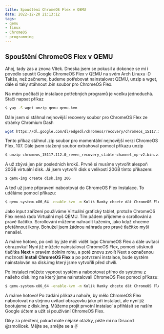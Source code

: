 ```yaml
---
title: Spouštění ChromeOS Flex v QEMU
date: 2022-12-20 21:13:12
tags:
- qemu
- linux
- ChromeOS
- programming
---
```


## Spouštění ChromeOS Flex v QEMU

Ahoj, tady zas a znova Vítek. Dneska jsem se pokusil a dokonce se mi i povedlo spustit Google ChromeOS Flex v QEMU na svém Arch Linuxu :D
Takže, než začneme, budeme potřebovat nainstalovat QEMU, unzip a wget, dále si taky stáhnout .bin soubor pro ChromeOS Flex.

Na mém počítači je instalace potřebných programů je vcelku jednoduchá. Stačí napsat příkaz

``` bash
$ yay -S wget unzip qemu qemu-kvm
```

Dále jsem si stáhnul nejnovější recovery soubor pro ChromeOS Flex ze stránky Chromium Dash

``` bash
wget https://dl.google.com/dl/edgedl/chromeos/recovery/chromeos_15117.112.0_reven_recovery_stable-channel_mp-v2.bin.zip
```

Tento příkaz stáhnul .zip soubor pro momentální nejnovější verzi ChromeOS Flex, 107.
Dále jsem stažený soubor extrahoval pomocí příkazu unzip

``` bash
$ unzip chromeos_15117.112.0_reven_recovery_stable-channel_mp-v2.bin.zip
```

A už zbývá jen pár posledních kroků. Prvně si musíme vytvořit alespoň 20GB virtuální disk. Já jsem vytvořil disk s velikostí 20GB tímto příkazem:

``` bash
$ qemu-img create disk.img 20G
```

A teď už jsme připraveni nabootovat do ChromeOS Flex Instalace. To uděláme pomocí příkazu:

``` bash
$ qemu-system-x86_64 -enable-kvm -m Kolik Ramky chcete dát ChromeOS Flex -smp 4 -machine q35 -cpu host -device virtio-vga-gl -rtc base=utc -hda Jméno Vašeho Recovery Souboru s příponou .bin -hdb disk.img -display gtk,gl=on,show-cursor=on -usb -device usb-tablet
```

Jako input zařízení používáme Virtuální grafický tablet, protože ChromeOS Flex nemá rádo Virtuální myš QEMU. Tím pádem přijdeme o scrollování a pravé tlačítko. Scrollování můžeme nahradit tažením, jako když chceme přetáhnout ikony. Bohužel jsem žádnou náhradu pro pravé tlačítko myši nenašel.

A máme hotovo, po cvíli by jste měli vidět logo ChromeOS Flex a dále uvítací obrazovku! Nyní již můžete nainstalovat ChromeOS Flex, pomocí stisknutí tlačítka **Next** v pravém dolním rohu, a poté znovu zvolít Next s označenou možností **Install ChromeOS Flex** a po potvrzení instalace, bude systém nainstalován na disk.img který jsme vytvořili před chvílí.

Po instalaci můžete vypnout systém a nabootovat přímo do systému z našeho disk.img na který jsme nainstalovali ChromeOS Flex pomocí příkazu:

``` bash
$ qemu-system-x86_64 -enable-kvm -m Kolik Ramky chcete dát ChromeOS Flex -smp 4 -machine q35 -cpu host -device virtio-vga-gl -rtc base=utc -display gtk,gl=on,show-cursor=on -usb -device usb-tablet -hda disk.img
```

A máme hotovo! Po zadání příkazu nahoře, by mělo ChromeOS Flex nabootovat na stejnou uvítací obrazovku jako při instalaci, ale nyní již bootujeme z disk.img. Můžeme projít prvotní instalací a přihlásit se naším Google účtem a užít si používání ChromeOS Flex.

Díky za přečtení, pokud máte nějaké otázky, pište mi na Discord @smoliicek. Mějte se, smějte se a ✌️